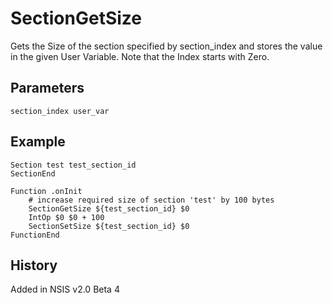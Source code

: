 # SectionGetSize

Gets the Size of the section specified by section_index and stores the value in the given User Variable. Note that the Index starts with Zero.

## Parameters

    section_index user_var

## Example

	Section test test_section_id
	SectionEnd

	Function .onInit
		# increase required size of section 'test' by 100 bytes
		SectionGetSize ${test_section_id} $0
		IntOp $0 $0 + 100
		SectionSetSize ${test_section_id} $0
	FunctionEnd

## History

Added in NSIS v2.0 Beta 4
